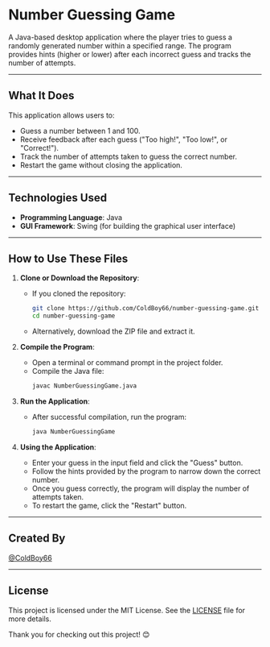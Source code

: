 # Number Guessing Game

A Java-based desktop application where the player tries to guess a randomly generated number within a specified range. The program provides hints (higher or lower) after each incorrect guess and tracks the number of attempts.

---

## What It Does

This application allows users to:
- Guess a number between 1 and 100.
- Receive feedback after each guess ("Too high!", "Too low!", or "Correct!").
- Track the number of attempts taken to guess the correct number.
- Restart the game without closing the application.

---

## Technologies Used

- **Programming Language**: Java
- **GUI Framework**: Swing (for building the graphical user interface)

---

## How to Use These Files

1. **Clone or Download the Repository**:
   - If you cloned the repository:
     ```bash
     git clone https://github.com/ColdBoy66/number-guessing-game.git
     cd number-guessing-game
     ```
   - Alternatively, download the ZIP file and extract it.

2. **Compile the Program**:
   - Open a terminal or command prompt in the project folder.
   - Compile the Java file:
     ```bash
     javac NumberGuessingGame.java
     ```

3. **Run the Application**:
   - After successful compilation, run the program:
     ```bash
     java NumberGuessingGame
     ```

4. **Using the Application**:
   - Enter your guess in the input field and click the "Guess" button.
   - Follow the hints provided by the program to narrow down the correct number.
   - Once you guess correctly, the program will display the number of attempts taken.
   - To restart the game, click the "Restart" button.

---

## Created By

[@ColdBoy66](https://github.com/ColdBoy66)



---
## License

This project is licensed under the MIT License. See the [LICENSE](LICENSE) file for more details.

Thank you for checking out this project! 😊
